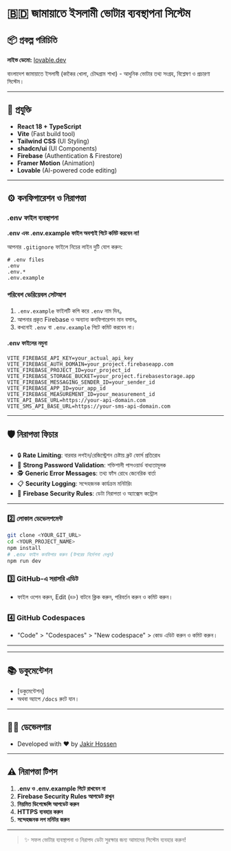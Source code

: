 # 🇧🇩 জামায়াতে ইসলামী ভোটার ব্যবস্থাপনা সিস্টেম

## 📦 প্রকল্প পরিচিতি

**লাইভ ডেমো:** [lovable.dev](https://lovable.dev/projects/a21c8f4b-17f4-4109-947f-35cf548ff4ce)

বাংলাদেশ জামায়াতে ইসলামী (কাকৈর খোলা, চৌদ্দগ্রাম শাখা) - আধুনিক ভোটার তথ্য সংগ্রহ, বিশ্লেষণ ও প্রচারণা সিস্টেম।

---

## 🚀 প্রযুক্তি

- **React 18 + TypeScript**
- **Vite** (Fast build tool)
- **Tailwind CSS** (UI Styling)
- **shadcn/ui** (UI Components)
- **Firebase** (Authentication & Firestore)
- **Framer Motion** (Animation)
- **Lovable** (AI-powered code editing)

---

## ⚙️ কনফিগারেশন ও নিরাপত্তা

### .env ফাইল ব্যবস্থাপনা

**.env এবং .env.example ফাইল অবশ্যই গিটে কমিট করবেন না!**

আপনার `.gitignore` ফাইলে নিচের লাইন দুটি যোগ করুন:

```
# .env files
.env
.env.*
.env.example
```

### পরিবেশ ভেরিয়েবল সেটআপ

1. `.env.example` ফাইলটি কপি করে `.env` নাম দিন。
2. আপনার প্রকৃত Firebase ও অন্যান্য কনফিগারেশন মান বসান。
3. কখনোই `.env` বা `.env.example` গিটে কমিট করবেন না।

#### .env ফাইলের নমুনা

```
VITE_FIREBASE_API_KEY=your_actual_api_key
VITE_FIREBASE_AUTH_DOMAIN=your_project.firebaseapp.com
VITE_FIREBASE_PROJECT_ID=your_project_id
VITE_FIREBASE_STORAGE_BUCKET=your_project.firebasestorage.app
VITE_FIREBASE_MESSAGING_SENDER_ID=your_sender_id
VITE_FIREBASE_APP_ID=your_app_id
VITE_FIREBASE_MEASUREMENT_ID=your_measurement_id
VITE_API_BASE_URL=https://your-api-domain.com
VITE_SMS_API_BASE_URL=https://your-sms-api-domain.com
```

---

## 🛡️ নিরাপত্তা ফিচার

- 🔒 **Rate Limiting**: বারবার লগইন/রেজিস্ট্রেশন চেষ্টায় ব্রুট ফোর্স প্রতিরোধ
- 🔑 **Strong Password Validation**: শক্তিশালী পাসওয়ার্ড বাধ্যতামূলক
- 🕵️ **Generic Error Messages**: তথ্য ফাঁস রোধে জেনেরিক বার্তা
- 📋 **Security Logging**: সন্দেহজনক কার্যক্রম মনিটরিং
- 🔐 **Firebase Security Rules**: ডেটা নিরাপত্তা ও অ্যাক্সেস কন্ট্রোল

---



### 2️⃣ লোকাল ডেভেলপমেন্ট

```sh
git clone <YOUR_GIT_URL>
cd <YOUR_PROJECT_NAME>
npm install
# .env ফাইল কনফিগার করুন (উপরের নির্দেশনা দেখুন)
npm run dev
```

### 3️⃣ GitHub-এ সরাসরি এডিট

- ফাইল ওপেন করুন, Edit (✏️) বাটনে ক্লিক করুন, পরিবর্তন করুন ও কমিট করুন।

### 4️⃣ GitHub Codespaces

- "Code" > "Codespaces" > "New codespace" > কোড এডিট করুন ও কমিট করুন।

---

---

## 📚 ডকুমেন্টেশন

- [ডকুমেন্টেশন]
- অথবা অ্যাপে `/docs` রুটে যান।

---

## 🧑‍💻 ডেভেলপার

- Developed with ❤️ by [Jakir Hossen](https://www.facebook.com/jakir.hossen.4928)

---

## ⚠️ নিরাপত্তা টিপস

1. **.env ও .env.example গিটে রাখবেন না**
2. **Firebase Security Rules আপডেট রাখুন**
3. **নিয়মিত ডিপেন্ডেন্সি আপডেট করুন**
4. **HTTPS ব্যবহার করুন**
5. **সন্দেহজনক লগ মনিটর করুন**

---

> ✨ সফল ভোটার ব্যবস্থাপনা ও নিরাপদ ডেটা সুরক্ষার জন্য আমাদের সিস্টেম ব্যবহার করুন!
